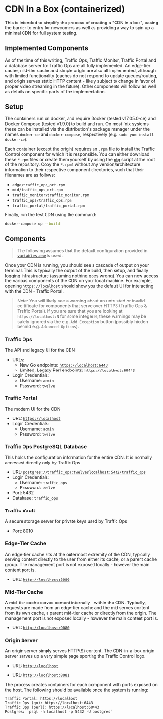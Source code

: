 <!--
	Licensed to the Apache Software Foundation (ASF) under one
	or more contributor license agreements.  See the NOTICE file
	distributed with this work for additional information
	regarding copyright ownership.  The ASF licenses this file
	to you under the Apache License, Version 2.0 (the
	"License"); you may not use this file except in compliance
	with the License.  You may obtain a copy of the License at

	  http://www.apache.org/licenses/LICENSE-2.0

	Unless required by applicable law or agreed to in writing,
	software distributed under the License is distributed on an
	"AS IS" BASIS, WITHOUT WARRANTIES OR CONDITIONS OF ANY
	KIND, either express or implied.  See the License for the
	specific language governing permissions and limitations
	under the License.
-->

# CDN In a Box (containerized)
This is intended to simplify the process of creating a "CDN in a box", easing
the barrier to entry for newcomers as well as providing a way to spin up a
minimal CDN for full system testing.

## Implemented Components
As of the time of this writing, Traffic Ops, Traffic Monitor, Traffic Portal and a
database server for Traffic Ops are all fully implemented. An edge-tier cache,
mid-tier cache and simple origin are also all implemented, although with limited
functionality (caches do not respond to update queues/routing, and origin serves
static HTTP content - likely subject to change in favor of proper video streaming in
the future). Other components will follow as well as details on specific parts of the
implementation.

## Setup
The containers run on docker, and require Docker (tested v17.05.0-ce) and Docker
Compose (tested v1.9.0) to build and run. On most 'nix systems these can be installed
via the distribution's package manager under the names `docker-ce` and
`docker-compose`, respectively (e.g. `sudo yum install docker-ce`).

Each container (except the origin) requires an `.rpm` file to install the Traffic Control
component for which it is responsible. You can either download these `*.rpm` files or
create them yourself by using the [`pkg`](../../pkg) script at the root of the
repository. Copy the `*.rpm`s without any version/architecture information to their
respective component directories, such that their filenames are as follows:

* `edge/traffic_ops_ort.rpm`
* `mid/traffic_ops_ort.rpm`
* `traffic_monitor/traffic_monitor.rpm`
* `traffic_ops/traffic_ops.rpm`
* `traffic_portal/traffic_portal.rpm`

Finally, run the test CDN using the command:

```bash
docker-compose up --build
```

## Components
> The following assumes that the default configuration provided in
> [`variables.env`](./variables.env) is used.

Once your CDN is running, you should see a cascade of output on your terminal. This is
typically the output of the build, then setup, and finally logging infrastructure
(assuming nothing goes wrong). You can now access the various components of the CDN on
your local machine. For example, opening [`https://localhost`](https://localhost) should
show you the default UI for interacting with the CDN - Traffic Portal.

> Note: You will likely see a warning about an untrusted or invalid certificate for
> components that serve over HTTPS (Traffic Ops & Traffic Portal). If you
> are sure that you are looking at `https://localhost:N` for some integer `N`, these
> warnings may be safely ignored via the e.g. `Add Exception` button (possibly hidden
> behind e.g. `Advanced Options`).



### Traffic Ops
The API and legacy UI for the CDN
* URLs:
	* New Go endpoints: [`https://localhost:6443`](https://localhost:6443)
	* Limited, Legacy Perl endpoints: [`https://localhost:60443`](https://localhost:60443)
* Login Credentials:
	* Username: `admin`
	* Password: `twelve`

### Traffic Portal
The modern UI for the CDN
* URL: [`https://localhost`](https://localhost)
* Login Credentials:
	* Username: `admin`
	* Password: `twelve`

### Traffic Ops PostgreSQL Database
This holds the configuration information for the entire CDN. It is normally accessed
directly only by Traffic Ops.
* URL: [`postgres://traffic_ops:twelve@localhost:5432/traffic_ops`](postgres://traffic_ops:twelve@localhost:5432/traffic_ops)
* Login Credentials:
	* Username: `traffic_ops`
	* Password: `twelve`
* Port: 5432
* Database: `traffic_ops`

### Traffic Vault
A secure storage server for private keys used by Traffic Ops
* Port: 8010

### Edge-Tier Cache
An edge-tier cache sits at the outermost extremity of the CDN, typically serving content
directly to the user from either its cache, or a parent cache group. The management port
is not exposed locally - however the main content port is.

* URL: [`http://localhost:8080`](http://localhost:8080)

### Mid-Tier Cache
A mid-tier cache serves content internally - within the CDN. Typically, requests are
made from an edge-tier cache and the mid serves content from its own cache, a parent
mid-tier cache or directly from the origin. The management port is not exposed locally -
however the main content port is.

* URL: [`http://localhost:9080`](http://localhost:9080)

### Origin Server
An origin server simply serves HTTP(S) content. The CDN-in-a-box origin server serves up
a very simple page sporting the Traffic Control logo.

* URL: [`http://localhost`](http://localhost)

* URL: [`http://localhost:8081`](http://localhost:8081)

The process creates containers for each component with ports exposed on the host.  The
following should be available once the system is running:

	Traffic Portal: https://localhost
	Traffic Ops (go): https://localhost:6443
	Traffic Ops (perl): https://localhost:60443
	Postgres: `psql -h localhost -p 5432 -U postgres`
